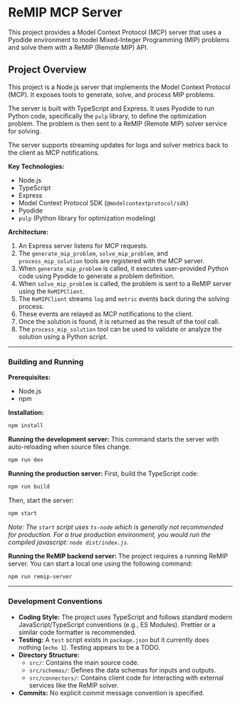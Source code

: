 # ReMIP MCP Server

This project provides a Model Context Protocol (MCP) server that uses a Pyodide environment to model Mixed-Integer Programming (MIP) problems and solve them with a ReMIP (Remote MIP) API.

## Project Overview

This project is a Node.js server that implements the Model Context Protocol (MCP). It exposes tools to generate, solve, and process MIP problems.

The server is built with TypeScript and Express. It uses Pyodide to run Python code, specifically the `pulp` library, to define the optimization problem. The problem is then sent to a ReMIP (Remote MIP) solver service for solving.

The server supports streaming updates for logs and solver metrics back to the client as MCP notifications.

**Key Technologies:**
*   Node.js
*   TypeScript
*   Express
*   Model Context Protocol SDK (`@modelcontextprotocol/sdk`)
*   Pyodide
*   `pulp` (Python library for optimization modeling)

**Architecture:**
1.  An Express server listens for MCP requests.
2.  The `generate_mip_problem`, `solve_mip_problem`, and `process_mip_solution` tools are registered with the MCP server.
3.  When `generate_mip_problem` is called, it executes user-provided Python code using Pyodide to generate a problem definition.
4.  When `solve_mip_problem` is called, the problem is sent to a ReMIP server using the `ReMIPClient`.
5.  The `ReMIPClient` streams `log` and `metric` events back during the solving process.
6.  These events are relayed as MCP notifications to the client.
7.  Once the solution is found, it is returned as the result of the tool call.
8.  The `process_mip_solution` tool can be used to validate or analyze the solution using a Python script.

---

### Building and Running

**Prerequisites:**
*   Node.js
*   npm

**Installation:**
```bash
npm install
```

**Running the development server:**
This command starts the server with auto-reloading when source files change.
```bash
npm run dev
```

**Running the production server:**
First, build the TypeScript code:
```bash
npm run build
```
Then, start the server:
```bash
npm start
```
*Note: The `start` script uses `ts-node` which is generally not recommended for production. For a true production environment, you would run the compiled javascript: `node dist/index.js`.*

**Running the ReMIP backend server:**
The project requires a running ReMIP server. You can start a local one using the following command:
```bash
npm run remip-server
```

---

### Development Conventions

*   **Coding Style:** The project uses TypeScript and follows standard modern JavaScript/TypeScript conventions (e.g., ES Modules). Prettier or a similar code formatter is recommended.
*   **Testing:** A `test` script exists in `package.json` but it currently does nothing (`echo 1`). Testing appears to be a TODO.
*   **Directory Structure:**
    *   `src/`: Contains the main source code.
    *   `src/schemas/`: Defines the data schemas for inputs and outputs.
    *   `src/connectors/`: Contains client code for interacting with external services like the ReMIP solver.
*   **Commits:** No explicit commit message convention is specified.
